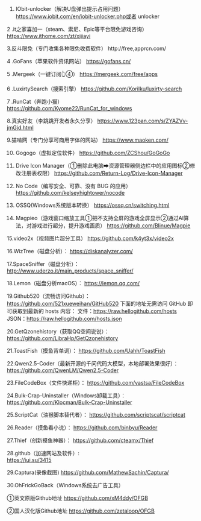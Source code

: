 1. lObit-unlocker（解决U盘弹出提示占用问题）https://www.iobit.com/en/iobit-unlocker.php或者
unlocker

2 .it之家喜加一（steam、索尼、Epic等平台限免游戏咨询）
https://www.ithome.com/zt/xijiayi                       
                                                      
3.反斗限免（专门收集各种限免收费软件）
http://free,apprcn.com/

4 .GoFans（苹果软件资讯网站）
https://gofans.cn/

5 .Mergeek（一键订阅👆④）
https://mergeek.com/free/apps

6 .LuxirtySearch（搜索引擎）
https://github.com/Korilku/luxirty-search
                                                    
7 .RunCat（奔跑小猫）                                 
https://github.com/Kyome22/RunCat_for_windows
                                                        
8.真实好友（李跳跳开发者永久分享）
https://www.123pan.com/s/ZYAZVv-jmGjd.html

9.猫啃网（专门分享可商用字体的网站）
https://www.maoken.com/

10. Gogogo（虚拟定位软件）
https://github.com/ZCShou/GoGoGo

11. Drive Icon Manager（①删除此电脑➡资源管理器侧边栏中的应用图标②修改注册表权限）
https://github.com/Return-Log/Drive-Icon-Manager

12. No Code（编写安全、可靠、没有 BUG 的应用）
https://github.com/kelseyhightower/nocode

13. OSSQ(Windows系统版本转换）
https://ossq.cn/switching.html
                                                       
14. Magpieo（游戏窗口缩放工具①把不支持全屏的游戏全屏显示②通过AI算法，对游戏进行超分，提升游戏画质）
https://github.com/Blinue/Magpie
                                                    
15.video2x（视频图片超分工具）
https://github.com/k4yt3x/video2x

16.WizTree（磁盘分析）： 
https://diskanalyzer.com/

17.SpaceSniffer（磁盘分析）： http://www.uderzo.it/main_products/space_sniffer/

18.Lemon（磁盘分析macOS）：
https://lemon.qq.com/

19.Github520（流畅访问Github）： https://github.com/521xueweihan/GitHub520
下面的地址无需访问 GitHub 即可获取到最新的
hosts 内容： 文件：https://raw.hellogithub.com/hosts 
JSON：https://raw.hellogithub.com/hosts.json

20.GetQzonehistory（获取QQ空间说说）： https://github.com/LibraHp/GetQzonehistory

21.ToastFish（摸鱼背单词）： https://github.com/Uahh/ToastFish

22.Qwen2.5-Coder（最新开源的千问代码大模型，本地部署效果很好）： https://github.com/QwenLM/Qwen2.5-Coder

23.FileCodeBox（文件快递柜）： https://github.com/vastsa/FileCodeBox

24.Bulk-Crap-Uninstaller（Windows卸载工具）： https://github.com/Klocman/Bulk-Crap-Uninstaller

25.ScriptCat（油猴脚本替代者）： https://github.com/scriptscat/scriptcat

26.Reader（摸鱼看小说）： 
https://github.com/binbyu/Reader

27.Thief（创新摸鱼神器）： 
https://github.com/cteamx/Thief

28.github（加速网站及软件）:                            
https://iui.su/3415

29.Captura(录像截图)
https://github.com/MathewSachin/Captura/

30.OhFrickGoBack（Windows系统去广告工具）       

①英文原版Github地址
https://github.com/xM4ddy/OFGB       

②国人汉化版Github地址 
https://github.com/zetaloop/OFGB






















